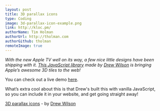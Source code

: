 ```yaml
---
layout: post
title: 3D parallax icons
type: Coding
image: 3d-parallax-icon-example.png
link: http://kloc.pm/
authorName: Tim Holman
authorUrl: http://tholman.com
authorGithub: tholman
remoteImage: true
---
```


_With the new Apple TV well on its way, a few nice little designs have been shipping with it. [This JavaScript library](https://github.com/drewwilson/atvImg) made by [Drew Wilson](http://drewwilson.com/) is bringing Apple’s awesome 3D tiles to the web!_

You can check out a live demo [here](http://kloc.pm/).

What’s extra cool about this is that Drew's built this with vanilla JavaScript, so you can include it in your website, and get going straight away!

[3D parallax icons](https://github.com/drewwilson/atvImg) - by [Drew Wilson](http://drewwilson.com/)
